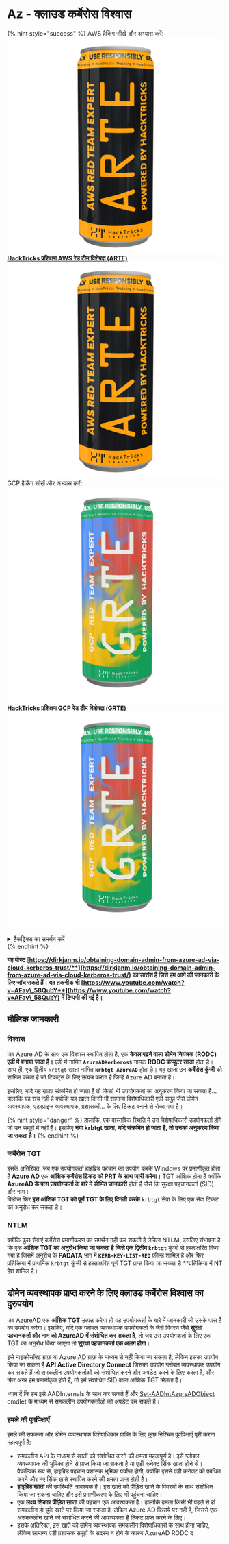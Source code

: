 # Az - क्लाउड कर्बेरोस विश्वास

{% hint style="success" %}
AWS हैकिंग सीखें और अभ्यास करें: <img src="/.gitbook/assets/image.png" alt="" data-size="line">[**HackTricks प्रशिक्षण AWS रेड टीम विशेषज्ञ (ARTE)**](https://training.hacktricks.xyz/courses/arte)<img src="/.gitbook/assets/image.png" alt="" data-size="line">\
GCP हैकिंग सीखें और अभ्यास करें: <img src="/.gitbook/assets/image (2).png" alt="" data-size="line">[**HackTricks प्रशिक्षण GCP रेड टीम विशेषज्ञ (GRTE)**<img src="/.gitbook/assets/image (2).png" alt="" data-size="line">](https://training.hacktricks.xyz/courses/grte)

<details>

<summary>हैकट्रिक्स का समर्थन करें</summary>

* [**सदस्यता योजनाएँ**](https://github.com/sponsors/carlospolop) की जाँच करें!
* **शामिल हों** 💬 [**डिस्कॉर्ड समूह**](https://discord.gg/hRep4RUj7f) या [**टेलीग्राम समूह**](https://t.me/peass) या हमें **ट्विटर** 🐦 [**@hacktricks\_live**](https://twitter.com/hacktricks\_live)** पर **फॉलो** करें।
* **हैकिंग ट्रिक्स साझा करें, हैकट्रिक्स**](https://github.com/carlospolop/hacktricks) **और [**हैकट्रिक्स क्लाउड**](https://github.com/carlospolop/hacktricks-cloud) github रेपो में PR जमा करके।

</details>
{% endhint %}

**यह पोस्ट** [**https://dirkjanm.io/obtaining-domain-admin-from-azure-ad-via-cloud-kerberos-trust/**](https://dirkjanm.io/obtaining-domain-admin-from-azure-ad-via-cloud-kerberos-trust/) **का सारांश है जिसे हम आगे की जानकारी के लिए जांच सकते हैं। यह तकनीक भी** [**https://www.youtube.com/watch?v=AFay\_58QubY**](https://www.youtube.com/watch?v=AFay\_58QubY)** में टिप्पणी की गई है।**

## मौलिक जानकारी

### विश्वास

जब Azure AD के साथ एक विश्वास स्थापित होता है, एक **केवल पढ़ने वाला डोमेन नियंत्रक (RODC) एडी में बनाया जाता है।** एडी में नामित **`AzureADKerberos$`** नामक **RODC कंप्यूटर खाता** होता है। साथ ही, एक द्वितीय `krbtgt` खाता नामित **`krbtgt_AzureAD`** होता है। यह खाता उन **कर्बेरोस कुंजी** को शामिल करता है जो टिकट्स के लिए उत्पन्न करता है जिन्हें Azure AD बनाता है।

इसलिए, यदि यह खाता संक्रमित हो जाता है तो किसी भी उपयोगकर्ता का अनुकरण किया जा सकता है... हालांकि यह सच नहीं है क्योंकि यह खाता किसी भी सामान्य विशेषाधिकारी एडी समूह जैसे डोमेन व्यवस्थापक, एंटरप्राइज व्यवस्थापक, प्रशासकों... के लिए टिकट बनाने से रोका गया है।

{% hint style="danger" %}
हालांकि, एक वास्तविक स्थिति में उन विशेषाधिकारी उपयोगकर्ता होंगे जो उन समूहों में नहीं हैं। इसलिए **नया krbtgt खाता, यदि संक्रमित हो जाता है, तो उनका अनुकरण किया जा सकता है।**
{% endhint %}

### कर्बेरोस TGT

इसके अतिरिक्त, जब एक उपयोगकर्ता हाइब्रिड पहचान का उपयोग करके Windows पर प्रमाणीकृत होता है **Azure AD** एक **आंशिक कर्बेरोस टिकट को PRT के साथ जारी करेगा।** TGT आंशिक होता है क्योंकि **AzureAD के पास उपयोगकर्ता के बारे में सीमित जानकारी** होती है जैसे कि सुरक्षा पहचानकर्ता (SID) और नाम।\
विंडोज फिर **इस आंशिक TGT को पूर्ण TGT के लिए विनंती करके** `krbtgt` सेवा के लिए एक सेवा टिकट का अनुरोध कर सकता है।

### NTLM

क्योंकि कुछ सेवाएं कर्बेरोस प्रमाणीकरण का समर्थन नहीं कर सकती है लेकिन NTLM, इसलिए संभावना है कि एक **आंशिक TGT का अनुरोध किया जा सकता है जिसे एक द्वितीय `krbtgt`** कुंजी से हस्ताक्षरित किया गया है जिसमें अनुरोध के **PADATA** भाग में **`KERB-KEY-LIST-REQ`** फ़ील्ड शामिल है और फिर प्रतिक्रिया में प्राथमिक `krbtgt` कुंजी से हस्ताक्षरित पूर्ण TGT प्राप्त किया जा सकता है **प्रतिक्रिया में NT हैश शामिल है।

## डोमेन व्यवस्थापक प्राप्त करने के लिए क्लाउड कर्बेरोस विश्वास का दुरुपयोग <a href="#abusing-cloud-kerberos-trust-to-obtain-domain-admin" id="abusing-cloud-kerberos-trust-to-obtain-domain-admin"></a>

जब AzureAD एक **आंशिक TGT** उत्पन्न करेगा तो यह उपयोगकर्ता के बारे में जानकारी जो उसके पास है का उपयोग करेगा। इसलिए, यदि एक ग्लोबल व्यवस्थापक उपयोगकर्ता के जैसे विवरण जैसे **सुरक्षा पहचानकर्ता और नाम को AzureAD में संशोधित कर सकता है**, तो जब उस उपयोगकर्ता के लिए एक TGT का अनुरोध किया जाएगा तो **सुरक्षा पहचानकर्ता एक अलग होगा**।

इसे माइक्रोसॉफ्ट ग्राफ़ या Azure AD ग्राफ़ के माध्यम से नहीं किया जा सकता है, लेकिन इसका उपयोग किया जा सकता है **API Active Directory Connect** जिसका उपयोग ग्लोबल व्यवस्थापक उपयोग कर सकते हैं जो समकलीन उपयोगकर्ताओं को संशोधित करने और अपडेट करने के लिए करता है, और फिर अगर हम प्रमाणीकृत होते हैं, तो हमें संशोधित SID वाला आंशिक TGT मिलता है।

ध्यान दें कि हम इसे AADInternals के साथ कर सकते हैं और [Set-AADIntAzureADObject](https://aadinternals.com/aadinternals/#set-aadintazureadobject-a) cmdlet के माध्यम से समकलीन उपयोगकर्ताओं को अपडेट कर सकते हैं।

### हमले की पूर्वापेक्षाएँ <a href="#attack-prerequisites" id="attack-prerequisites"></a>

हमले की सफलता और डोमेन व्यवस्थापक विशेषाधिकार प्राप्ति के लिए कुछ निश्चित पूर्वापेक्षाएँ पूरी करना महत्वपूर्ण है:

* समकलीन API के माध्यम से खातों को संशोधित करने की क्षमता महत्वपूर्ण है। इसे ग्लोबल व्यवस्थापक की भूमिका होने से प्राप्त किया जा सकता है या एडी कनेक्ट सिंक खाता होने से। वैकल्पिक रूप से, हाइब्रिड पहचान प्रशासक भूमिका पर्याप्त होगी, क्योंकि इससे एडी कनेक्ट को प्रबंधित करने और नए सिंक खाते स्थापित करने की क्षमता प्राप्त होती है।
* **हाइब्रिड खाता** की उपस्थिति आवश्यक है। इस खाते को पीड़ित खाते के विवरणों के साथ संशोधित किया जा सकना चाहिए और इसे प्रमाणीकरण के लिए भी पहुंचना चाहिए।
* एक **लक्ष्य शिकार पीड़ित खाता** की पहचान एक आवश्यकता है। हालांकि हमला किसी भी पहले से ही समकलीन हो चुके खाते पर किया जा सकता है, लेकिन Azure AD किराये पर नहीं है, जिससे एक असमकलीन खाते को संशोधित करने की आवश्यकता है तिकट प्राप्त करने के लिए।
* इसके अतिरिक्त, इस खाते को डोमेन व्यवस्थापक समकलीन विशेषाधिकारों के साथ होना चाहिए, लेकिन सामान्य एडी प्रशासक समूहों के सदस्य न होने के कारण AzureAD RODC द
